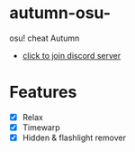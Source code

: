 # autumn-osu-
osu! cheat Autumn
- [click to join discord server](https://discord.gg/CYJNBMeA6V)

# Features
- [X] Relax 
- [X] Timewarp
- [X] Hidden & flashlight remover
